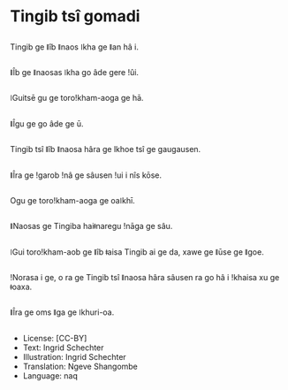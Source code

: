# Tingib tsî gomadi

##
Tingib ge ǁîb ǁnaos ǀkha ge ǁan hâ i.

##
ǁÎb ge ǁnaosas ǀkha go âde gere ǃûi.

##
ǀGuitsē gu ge toroǃkham-aoga ge hā.

##
ǁÎgu ge go âde ge ū.

##
Tingib tsî ǁîb ǁnaosa hâra ge lkhoe tsî ge gaugausen.

##
ǁÎra ge ǃgarob ǃnâ ge sâusen ǃui i nîs kōse.

##
Ogu ge toroǃkham-aoga ge oaǀkhī.

##
ǁNaosas ge Tingiba haiǂnaregu ǃnāga ge sâu.

##
ǀGui toroǃkham-aob ge ǁîb ǂaisa Tingib ai ge da, xawe ge ǁūse ge ǁgoe.

##
ǃNorasa i ge, o ra ge Tingib tsî ǁnaosa hâra sâusen ra go hâ i ǃkhaisa xu ge ǂoaxa.

##
ǁÎra ge oms ǁga ge ǀkhuri-oa.

##
* License: [CC-BY]
* Text: Ingrid Schechter
* Illustration: Ingrid Schechter
* Translation: Ngeve Shangombe
* Language: naq
